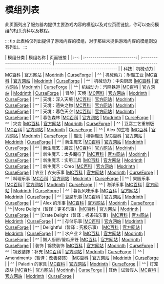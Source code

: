 # 模组列表

此页面列出了服务器内提供主要游戏内容的模组以及对应页面链接，你可以查阅模组的相关资料以及教程。

::: tip
此表格仅列出提供了游戏内容的模组，对于那些未提供游戏内容的模组则没有列出。
:::

| 模组分类 |           模组名称           |             页面链接              |
| :--: | :--------------------------: | :-------------------------------: | ------------------------------------------------------------------------------------------------------------- |
| 科技 |           机械动力           | [MC百科](https://www.mcmod.cn/class/2021.html) \| [官方网站](https://createmod.net) \| [Modrinth](https://modrinth.com/mod/create) \| [CurseForge](https://www.curseforge.com/minecraft/mc-mods/create) |
|  ^^  |      机械动力：附魔工业      |[MC百科](#) \| [官方网站](#) \| [Modrinth](#) \| [CurseForge](#) |
|  ^^  |      机械动力：中央厨房      |[MC百科](#) \| [官方网站](#) \| [Modrinth](#) \| [CurseForge](#) |
|  ^^  |      机械动力：汽鸣铁道      |[MC百科](#) \| [官方网站](#) \| [Modrinth](#) \| [CurseForge](#) |
| 冒险 |             天境             |[MC百科](#) \| [官方网站](#) \| [Modrinth](#) \| [CurseForge](#) |
|  ^^  |        天境：深入天境        |[MC百科](#) \| [官方网站](#) \| [Modrinth](#) \| [CurseForge](#) |
|  ^^  |        天境：遗失之物        |[MC百科](#) \| [官方网站](#) \| [Modrinth](#) \| [CurseForge](#) |
|  ^^  |        天境：暮色天空        |[MC百科](#) \| [官方网站](#) \| [Modrinth](#) \| [CurseForge](#) |
|  ^^  |           暮色森林           |[MC百科](#) \| [官方网站](#) \| [Modrinth](#) \| [CurseForge](#) |
|  ^^  |             灾变             |[MC百科](#) \| [官方网站](#) \| [Modrinth](#) \| [CurseForge](#) |
|  ^^  |        豆腐工艺重制版        |[MC百科](#) \| [官方网站](#) \| [Modrinth](#) \| [CurseForge](#) |
|  ^^  |        Alex 的生物        |[MC百科](#) \| [官方网站](#) \| [Modrinth](#) \| [CurseForge](#) |
| 魔法 |           植物魔法           |[MC百科](#) \| [官方网站](#) \| [Modrinth](#) \| [CurseForge](#) |
|  ^^  |           新生魔艺           |[MC百科](#) \| [官方网站](#) \| [Modrinth](#) \| [CurseForge](#) |
|  ^^  |        新生魔艺：魔匠        |[MC百科](#) \| [官方网站](#) \| [Modrinth](#) \| [CurseForge](#) |
|  ^^  |     新生魔艺：太多魔符了     |[MC百科](#) \| [官方网站](#) \| [Modrinth](#) \| [CurseForge](#) |
|  ^^  |      新生魔艺：实用工具      |[MC百科](#) \| [官方网站](#) \| [Modrinth](#) \| [CurseForge](#) |
|  ^^  |        新生魔艺：Creo        |[MC百科](#) \| [官方网站](#) \| [Modrinth](#) \| [CurseForge](#) |
| 农业 |           农夫乐事           |[MC百科](#) \| [官方网站](#) \| [Modrinth](#) \| [CurseForge](#) |
|  ^^  |           料理乐事           |[MC百科](#) \| [官方网站](#) \| [Modrinth](#) \| [CurseForge](#) |
|  ^^  |           果园乐事           |[MC百科](#) \| [官方网站](#) \| [Modrinth](#) \| [CurseForge](#) |
|  ^^  |           海洋乐事           |[MC百科](#) \| [官方网站](#) \| [Modrinth](#) \| [CurseForge](#) |
|  ^^  |         暮色风味乐事         |[MC百科](#) \| [官方网站](#) \| [Modrinth](#) \| [CurseForge](#) |
|  ^^  |           豆腐乐事           |[MC百科](#) \| [官方网站](#) \| [Modrinth](#) \| [CurseForge](#) |
|  ^^  |        Alex 的乐事        |[MC百科](#) \| [官方网站](#) \| [Modrinth](#) \| [CurseForge](#) |
|  ^^  |More Delight（暂译：更多乐事）|[MC百科](#) \| [官方网站](#) \| [Modrinth](#) \| [CurseForge](#) |
|  ^^  |Crate Delight（暂译：板条箱乐事）|[MC百科](#) \| [官方网站](#) \| [Modrinth](#) \| [CurseForge](#) |
|  ^^  |        存储乐事        |[MC百科](#) \| [官方网站](#) \| [Modrinth](#) \| [CurseForge](#) |
|  ^^  | Delightful（暂译：究极乐事） |[MC百科](#) \| [官方网站](#) \| [Modrinth](#) \| [CurseForge](#) |
|  ^^  |           水产业 2           |[MC百科](#) \| [官方网站](#) \| [Modrinth](#) \| [CurseForge](#) |
|  ^^  |      懒人厨房/傻瓜烹饪       |[MC百科](#) \| [官方网站](#) \| [Modrinth](#) \| [CurseForge](#) |
| 装饰 |           锦致装饰           |[MC百科](#) \| [官方网站](#) \| [Modrinth](#) \| [CurseForge](#) |
|  ^^  |        锦致装饰：补充        |[MC百科](#) \| [官方网站](#) \| [Modrinth](#) \| [CurseForge](#) |
|  ^^  | Amendments（暂译：改善装饰） |[MC百科](#) \| [官方网站](#) \| [Modrinth](#) \| [CurseForge](#) |
|  ^^  |        Paladin 的家具        |[MC百科](#) \| [官方网站](#) \| [Modrinth](#) \| [CurseForge](#) |
|  ^^  |           灯笼皮肤           |[MC百科](#) \| [官方网站](#) \| [Modrinth](#) \| [CurseForge](#) |
| 其他 |           试验假人           |[MC百科](#) \| [官方网站](#) \| [Modrinth](#) \| [CurseForge](#) |
